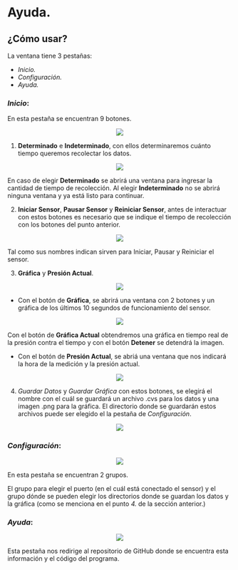 # Ayuda.

## ¿Cómo usar? 

La ventana tiene 3 pestañas:

- _Inicio._
- _Configuración._
- _Ayuda._


### _Inicio_:

En esta pestaña se encuentran 9 botones.

<p align="center">
  <img src="https://github.com/El-Ethanol/Servicio-Social/blob/fce01dcd3d6676625b678aa82989e4819ea40956/Inicio.png" />
</p>



1. __Determinado__ e __Indeterminado__, con ellos determinaremos cuánto tiempo queremos recolectar los datos. 


<p align="center">
  <img src="https://github.com/El-Ethanol/Servicio-Social/blob/master/Tiempo.png" />
</p>

En caso de elegir __Determinado__ se abrirá una ventana para ingresar la cantidad de tiempo de recolección. Al elegir __Indeterminado__ no se abrirá ninguna ventana y ya está listo para continuar. 



2. __Iniciar Sensor__, __Pausar Sensor__ y __Reiniciar Sensor__, antes de interactuar con estos botones es necesario que se indique el tiempo de recolección con los botones del punto anterior.


<p align="center">
  <img src="https://github.com/El-Ethanol/Servicio-Social/blob/master/Sensor.png" />
</p>

Tal como sus nombres indican sirven para Iniciar, Pausar y Reiniciar el sensor.



3. __Gráfica__ y __Presión Actual__. 


<p align="center">
  <img src="https://github.com/El-Ethanol/Servicio-Social/blob/master/Actuales.png" />
</p>

  - Con el botón de __Gráfica__, se abrirá una ventana con 2 botones y un gráfica de los últimos 10 segundos de funcionamiento del sensor. 
   <p align="center">
  <img src="https://github.com/El-Ethanol/Servicio-Social/blob/master/Gr%C3%A1fica.png" />
   </p>

  Con el botón de __Gráfica Actual__ obtendremos una gráfica en tiempo real de la presión contra el tiempo y con el botón __Detener__ se detendrá la imagen. 

  - Con el botón de __Presión Actual__, se abriá una ventana que nos indicará la hora de la medición y la presión actual. 
  
  <p align="center">
  <img src="https://github.com/El-Ethanol/Servicio-Social/blob/master/Presi%C3%B3n.png" />
  </p>

4. _Guardar Datos_ y _Guardar Gráfica_ con estos botones, se elegirá el nombre con el cuál se guardará un archivo .cvs para los datos y una imagen .png para la gráfica. El directorio donde se guardarán estos archivos puede ser elegido el la pestaña de _Configuración_. 
 <p align="center">
  <img src="https://github.com/El-Ethanol/Servicio-Social/blob/master/Guardado.png" />
   </p>



### _Configuración_:

  <p align="center">
  <img src=https://github.com/El-Ethanol/Servicio-Social/blob/fce01dcd3d6676625b678aa82989e4819ea40956/Configuraci%C3%B3n.png />
</p>

En esta pestaña se encuentran 2 grupos.

El grupo para elegir el puerto (en el cuál está conectado el sensor) y el grupo dónde se pueden elegir los directorios donde se guardan los datos y la gráfica (como se menciona en el punto *4.* de la sección anterior.)




### _Ayuda_:

 <p align="center">
  <img src=https://github.com/El-Ethanol/Servicio-Social/blob/fce01dcd3d6676625b678aa82989e4819ea40956/Ayuda.png />
</p>


Esta pestaña nos redirige al repositorio de GitHub donde se encuentra esta información y el código del programa.

